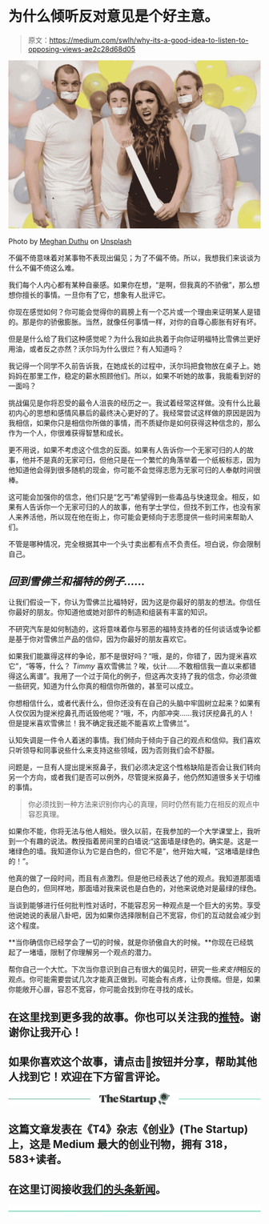 # 为什么倾听反对意见是个好主意。

> 原文：<https://medium.com/swlh/why-its-a-good-idea-to-listen-to-opposing-views-ae2c28d68d05>

![](img/e0dd1fc067c911f48f691bea0b6e9dfa.png)

Photo by [Meghan Duthu](https://unsplash.com/photos/hoGCet8H4uU?utm_source=unsplash&utm_medium=referral&utm_content=creditCopyText) on [Unsplash](https://unsplash.com/search/photos/fight?utm_source=unsplash&utm_medium=referral&utm_content=creditCopyText)

不偏不倚意味着对某事物不表现出偏见；为了不偏不倚。所以，我想我们来谈谈为什么不偏不倚这么难。

我们每个人内心都有某种自豪感。如果你在想，“是啊，但我真的不骄傲”，那么想想你擅长的事情。一旦你有了它，想象有人批评它。

你现在感觉如何？你可能会觉得你的肩膀上有一个芯片或一个理由来证明某人是错的。那是你的骄傲膨胀。当然，就像任何事情一样，对你的自尊心膨胀有好有坏。

但是是什么给了我们这种感觉呢？为什么我如此执着于向你证明福特比雪佛兰更好用油，或者反之亦然？沃尔玛为什么很烂？有人知道吗？

我记得一个同学不久前告诉我，在她成长的过程中，沃尔玛把食物放在桌子上。她妈妈在那里工作，稳定的薪水照顾他们。所以，如果不听她的故事，我能看到好的一面吗？

挑战偏见是你将忍受的最令人沮丧的经历之一。我试着经常这样做。没有什么比最初内心的思想和感情风暴后的最终决心更好的了。我经常尝试这样做的原因是因为我相信，如果你只是相信你所做的事情，而不质疑你是如何获得这种信念的，那么作为一个人，你很难获得智慧和成长。

更不用说，如果不考虑这个信念的反面。如果有人告诉你一个无家可归的人的故事，他并不是真的无家可归，但他只是在一个繁忙的角落举着一个纸板标志，因为他知道他会得到很多随机的现金，你可能不会觉得志愿为无家可归的人奉献时间很棒。

这可能会加强你的信念，他们只是“乞丐”希望得到一些毒品与快速现金。相反，如果有人告诉你一个无家可归的人的故事，他有学士学位，但找不到工作，也没有家人来养活他，所以现在他在街上，你可能会更倾向于志愿提供一些时间来帮助人们。

不管是哪种情况，完全根据其中一个头寸卖出都有点不负责任。坦白说，你会限制自己。

## *回到雪佛兰和福特的例子……*

让我们假设一下，你认为雪佛兰比福特好，因为这是你最好的朋友的想法。你信任你最好的朋友。你知道他或她对部件的制造和组装有丰富的知识。

不研究汽车是如何制造的，这将意味着你与邪恶的福特支持者的任何谈话或争论都是基于你对雪佛兰产品的信仰，因为你最好的朋友喜欢它。

如果我们能赢得这样的争论，那不是很好吗？“哦，是的，你错了，因为提米喜欢它”，“等等，什么？ *Timmy* 喜欢雪佛兰？唉，伙计……不敢相信我一直以来都错得这么离谱”。我用了一个过于简化的例子，但这再次支持了我的信念，你必须做一些研究，知道为什么你真的相信你所做的，甚至可以成立。

你想相信什么，或者代表什么，但你还没有在自己的头脑中牢固树立起来？如果有人仅仅因为提米挖鼻孔而诋毁他呢？“哦，不，内部冲突……我讨厌挖鼻孔的人！但是提米喜欢雪佛兰！我不确定我还能不能喜欢上雪佛兰”。

认知失调是一件令人着迷的事情。我们倾向于倾向于自己的观点和信仰。我们喜欢只听领导和同事说些什么来支持这些领域，因为否则我们会不舒服。

问题是，一旦有人提出提米抠鼻子，我们必须决定这个性格缺陷是否会让我们转向另一个方向，或者我们是否可以例外，尽管提米抠鼻子，他仍然知道很多关于切维的事情。

> 你必须找到一种方法来识别你内心的真理，同时仍然有能力在相反的观点中容忍真理。

如果你不能，你将无法与他人相处。很久以前，在我参加的一个大学课堂上，我听到一个有趣的说法。教授指着房间里的白墙说:“这面墙是绿色的。确实是。这是一堵绿色的墙。我知道你认为它是白色的，但它不是”，他开始大喊，“这堵墙是绿色的！”。

他真的做了一段时间，而且有点激烈。但是他已经表达了他的观点。我知道那面墙是白色的，但同样地，那面墙对我来说也是白色的，对他来说绝对是最绿的绿色。

当谈到能够进行任何批判性对话时，不能容忍另一种观点是一个巨大的劣势。享受他说她说的表层八卦吧，因为如果你选择限制自己不宽容，你们的互动就会减少到这个程度。

**当你确信你已经学会了一切的时候，就是你骄傲自大的时候。**你现在已经筑起了一堵墙，限制了你理解另一个观点的潜力。

帮你自己一个大忙。下次当你意识到自己有很大的偏见时，研究一些*来支持*相反的观点。你可能需要尝试几次才能真正做到。可能会有点疼，让你畏缩。但是，如果你能敞开心扉，容忍不宽容，你可能会找到你在寻找的成长。

## 在这里找到更多我的故事。你也可以关注我的[推特](https://twitter.com/Eturn102)。谢谢你让我开心！

## 如果你喜欢这个故事，请点击👏按钮并分享，帮助其他人找到它！欢迎在下方留言评论。

[![](img/308a8d84fb9b2fab43d66c117fcc4bb4.png)](https://medium.com/swlh)

## 这篇文章发表在《T4》杂志《创业》(The Startup)上，这是 Medium 最大的创业刊物，拥有 318，583+读者。

## 在这里订阅接收[我们的头条新闻](http://growthsupply.com/the-startup-newsletter/)。

[![](img/b0164736ea17a63403e660de5dedf91a.png)](https://medium.com/swlh)